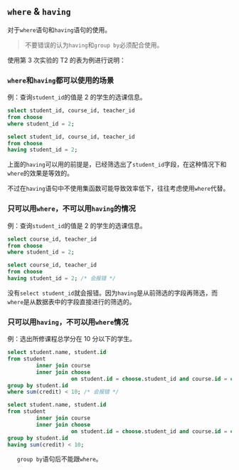 ## `where` & `having`

对于`where`语句和`having`语句的使用。

> 不要错误的认为`having`和`group by`必须配合使用。

使用第 3 次实验的 T2 的表为例进行说明：

### `where`和`having`都可以使用的场景

例：查询`student_id`的值是 2 的学生的选课信息。

```sql
select student_id, course_id, teacher_id
from choose
where student_id = 2;
```

```sql
select student_id, course_id, teacher_id
from choose
having student_id = 2;
```

上面的`having`可以用的前提是，已经筛选出了`student_id`字段，在这种情况下和`where`的效果是等效的。

不过在`having`语句中不使用集函数可能导致效率低下，往往考虑使用`where`代替。

### 只可以用`where`，不可以用`having`的情况

例：查询`student_id`的值是 2 的学生的选课信息。

```sql
select course_id, teacher_id
from choose
where student_id = 2;
```

```sql
select course_id, teacher_id
from choose
having student_id = 2; /* 会报错 */
```

没有`select student_id`就会报错。因为`having`是从前筛选的字段再筛选，而`where`是从数据表中的字段直接进行的筛选的。

### 只可以用`having`，不可以用`where`情况

例：选出所修课程总学分在 10 分以下的学生。

```sql
select student.name, student.id
from student
         inner join course
         inner join choose
                    on student.id = choose.student_id and course.id = choose.course_id and grade >= 60
group by student.id
where sum(credit) < 10; /* 会报错 */
```

```sql
select student.name, student.id
from student
         inner join course
         inner join choose
                    on student.id = choose.student_id and course.id = choose.course_id and grade >= 60
group by student.id
having sum(credit) < 10;
```

`	group by`语句后不能跟`where`。